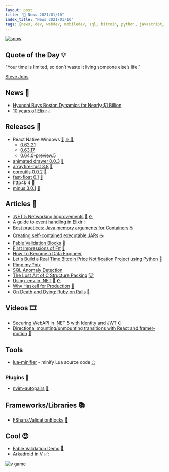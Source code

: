 ```yaml
---
layout: post
title: "📜 News 2021/01/10"
index_title: "News 2021/01/10"
tags: [news, dev, webdev, mobiledev, sql, bitcoin, python, javascript, reactnative, react, dart, rustlang, kotlin, fsharp, csharp, dotnet, java, python, clang, haskell, rubyonrails, lua, neovim, vlang, elixir, erlang]
---
```


<a href="https://twitter.com/adelarsq/status/1348773477646532609">
  <img src="https://user-images.githubusercontent.com/430272/104247465-a2296d80-5446-11eb-97cf-0a75df97dd35.png"
     alt="snow"
     class="image">
</a>

## Quote of the Day 💡

"Your time is limited, so don’t waste it living someone else’s life."

[Steve Jobs](https://en.wikipedia.org/wiki/Steve_Jobs)

## News 📰

- [Hyundai Buys Boston Dynamics for Nearly $1 Billion](https://spectrum.ieee.org/automaton/robotics/humanoids/hyundai-buys-boston-dynamics)
- [10 years of Elixir](https://dashbit.co/blog/ten-years-ish-of-elixir) [💧](https://elixir-lang.org "#elixirlang")

## Releases 🥳

- React Native Windows [🔶](https://www.ecma-international.org "#javascript") [⚛️ ](https://reactnative.dev "#reactnative") [🦋](https://www.microsoft.com/pt-br/windows "#windows")
  - [0.62.21](https://github.com/microsoft/react-native-windows/releases/tag/react-native-windows_v0.62.21)
  - [0.63.17](https://github.com/microsoft/react-native-windows/releases/tag/react-native-windows_v0.63.17)
  - [0.64.0-preview.5](https://github.com/microsoft/react-native-windows/releases/tag/react-native-windows_v0.64.0-preview.5)
- [animated drawer 0.0.3](https://pub.dev/packages/animated_drawer) [🎯](https://dart.dev "#dartlang")
- [arrayfire-rust 3.8](https://github.com/arrayfire/arrayfire-rust/releases/tag/v3.8.0) [🦀](https://www.rust-lang.org "#rust")
- [coreutils 0.0.2](https://github.com/uutils/coreutils/releases/tag/0.0.2) [🦀](https://www.rust-lang.org "#rust")
- [fast-float 0.1](https://crates.io/crates/fast-float/0.1.0) [🦀](https://www.rust-lang.org "#rust")
- [http4k 4](https://www.http4k.org/blog/http4k_v4) [🗼](https://kotlinlang.org "#kotlin")
- [minus 3.0.1](https://crates.io/crates/minus/3.0.1) [🦀](https://www.rust-lang.org "#rust")

## Articles 📜

- [.NET 5 Networking Improvements](https://devblogs.microsoft.com/dotnet/net-5-new-networking-improvements/) [🔷](https://fsharp.org "#fsharp #dotnet") [☪️ ](https://docs.microsoft.com/en-us/dotnet/csharp "#csharp #dotnet")
- [A guide to event handling in Elixir](https://mkaszubowski.com/2021/01/09/elixir-event-handling.html) [💧](https://elixir-lang.org "#elixirlang")
- [Best practices: Java memory arguments for Containers](https://blog.gceasy.io/2020/11/05/best-practices-java-memory-arguments-for-containers/) [☕️](https://www.java.com "#java")
- [Creating self-contained executable JARs](https://blog.frankel.ch/creating-self-contained-executable-jars/) [☕️](https://www.java.com "#java")
- [Fable Validation Blocks](https://impure.fun/fun/2021/01/11/fable-validation-blocks/) [🔷](https://fsharp.org "#fsharp #dotnet")
- [First Impressions of F#](https://dev.to/dewofyouryouth_43/first-impressions-of-f-1g9m) [🔷](https://fsharp.org "#fsharp #dotnet")
- [How To Become a Data Engineer](https://khashtamov.com/en/how-to-become-a-data-engineer/)
- [Let's Build a Real Time Bitcoin Price Notification Project using Python](https://thecodingpie.com/post/lets-build-a-real-time-bitcoin-price-notification-python-project/) [🐍](https://www.python.org "#python")
- [Pimp my *nix](https://luc-sydney-georges.medium.com/pimp-my-nix-2e74b229a080)
- [SQL Anomaly Detection](https://hakibenita.com/sql-anomaly-detection)
- [The Lost Art of C Structure Packing](https://hownot2code.com/2016/11/10/the-lost-art-of-c-structure-packing) [🐮](https://www.iso.org/standard/74528.html "#clang")
- [Using .env in .NET](https://dusted.codes/dotenv-in-dotnet) [🔷](https://fsharp.org "#fsharp #dotnet") [☪️ ](https://docs.microsoft.com/en-us/dotnet/csharp "#csharp #dotnet")
- [Why Haskell for Production](https://www.foxhound.systems/blog/why-haskell-for-production/) [🎩](https://www.haskell.org "#haskell")
- [On Death and Dying: Ruby on Rails](https://dev.to/remy29/on-death-and-dying-ruby-on-rails-5d7f) [🔻](https://www.ruby-lang.org "#ruby")

## Videos 🎞

- [Securing WebAPI in .NET 5 with Identity and JWT](https://www.youtube.com/watch?v=Lh82WlOvyQk) [☪️ ](https://docs.microsoft.com/en-us/dotnet/csharp "#csharp #dotnet")
- [Directional mounting/unmounting transitions with React and framer-motion](https://www.youtube.com/watch?v=tZs6sSoYxvM) [🔶](https://reactjs.org "#reactjs")

## Tools

- [lua-minifier](https://goonlinetools.com/lua-minifier/) - minify Lua source code [🌕](https://www.lua.org "#lua")

### Plugins 🔌

- [nvim-autopairs](https://github.com/windwp/nvim-autopairs) [🍃](https://neovim.io "#neovim")

## Frameworks/Libraries 📚

- [FSharp.ValidationBlocks](https://github.com/lfr/FSharp.ValidationBlocks) [🔷](https://fsharp.org "#fsharp #dotnet")

## Cool 😍

- [Fable Validation Demo](https://impure.fun/FSharp.ValidationBlocks/demo/) [🔷](https://fsharp.org "#fsharp #dotnet")
- [Arkadroid in V](https://github.com/ninive/v-arkadroid) [✅](https://vlang.io "#vlang"):

<img src="https://user-images.githubusercontent.com/430272/104246972-aacd7400-5445-11eb-93fa-bed3bab43456.png"
     alt="v game"
     class="image">



